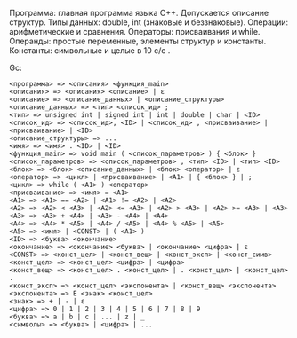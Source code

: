 Программа: главная программа языка С++. Допускается описание структур.
Типы данных: double, int (знаковые и беззнаковые).
Операции: арифметические и сравнения.
Операторы: присваивания и while.
Операнды:  простые переменные, элементы структур  и  константы.
Константы: символьные и целые в 10 c/c .

Gc:

```
<программа> => <описания> <функция_main>
<описания> => <описания> <описание> | ε
<описание> => <описание_данных> | <описание_структуры>
<описание_данных> => <тип> <список_ид> ;
<тип> => unsigned int | signed int | int | double | char | <ID>
<список_ид> => <список_ид>, <ID> | <список_ид> , <присваивание> | <присваивание> | <ID>
<описание_структуры> => ...
<имя> => <имя> . <ID> | <ID>
<функция_main> => void main ( <список_параметров> ) { <блок> }
<список_параметров> => <список_параметров> , <тип> <ID> | <тип> <ID>
<блок> => <блок> <описание_данных> | <блок> <оператор> | ε
<оператор> => <цикл> | <присваивание> | <A1> | { <блок> } | ;
<цикл> => while ( <A1> ) <оператор>
<присваивание> => <имя> = <A1>
<A1> => <A1> == <A2> | <A1> != <A2> | <A2>
<A2> => <A2> < <A3> | <A2> <= <A3> | <A2> > <A3> | <A2> >= <A3> | <A3>
<A3> => <A3> + <A4> | <A3> - <A4> | <A4>
<A4> => <A4> * <A5> | <A4> / <A5> | <A4> % <A5> | <A5>
<A5> => <имя> | <CONST> | ( <A1> )
<ID> => <буква> <окончание>
<окончание> => <окончание> <буква> | <окончание> <цифра> | ε
<CONST> => <конст_цел> | <конст_вещ> | <конст_эксп> | <конст_симв>
<конст_цел> => <конст_цел> <цифра> | <цифра>
<конст_вещ> => <конст_цел> . <конст_цел> | . <конст_цел> | <конст_цел> .
<конст_эксп> => <конст_цел> <экспонента> | <конст_вещ> <экспонента>
<экспонента> => E <знак> <конст_цел>
<знак> => + | - | ε
<цифра> => 0 | 1 | 2 | 3 | 4 | 5 | 6 | 7 | 8 | 9
<буква> => a | b | c | ... | z | _
<символы> => <буква> | <цифра> | ...
```